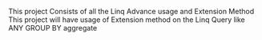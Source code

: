 This project Consists of all the Linq Advance usage and Extension Method
This project will have usage of Extension method on the Linq Query like ANY GROUP BY aggregate
